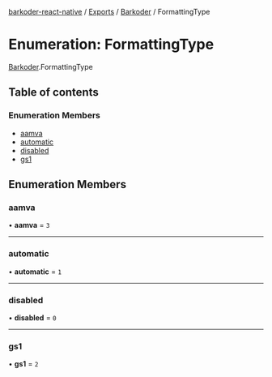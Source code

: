 [barkoder-react-native](../README.md) / [Exports](../modules.md) / [Barkoder](../modules/Barkoder.md) / FormattingType

# Enumeration: FormattingType

[Barkoder](../modules/Barkoder.md).FormattingType

## Table of contents

### Enumeration Members

- [aamva](Barkoder.FormattingType.md#aamva)
- [automatic](Barkoder.FormattingType.md#automatic)
- [disabled](Barkoder.FormattingType.md#disabled)
- [gs1](Barkoder.FormattingType.md#gs1)

## Enumeration Members

### aamva

• **aamva** = ``3``

___

### automatic

• **automatic** = ``1``

___

### disabled

• **disabled** = ``0``

___

### gs1

• **gs1** = ``2``
